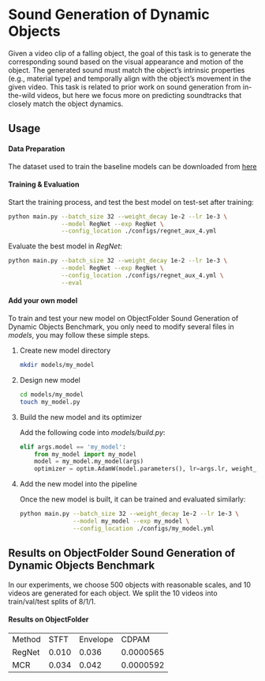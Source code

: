 # Sound Generation of Dynamic Objects

Given a video clip of a falling object, the goal of this task is to generate the corresponding sound based on the visual appearance and motion of the object. The generated sound must match the object’s intrinsic properties (e.g., material type) and temporally align with the object’s movement in the given video. This task is related to prior work on sound generation from in-the-wild videos, but here we focus more on predicting soundtracks that closely match the object dynamics.

## Usage

#### Data Preparation

The dataset used to train the baseline models can be downloaded from [here](https://www.dropbox.com/scl/fo/47qndde7nor697p91k476/AIEnJAcOKCvOyVMmak2Mkcc?rlkey=6tc7x396hk7f8zb89c22dkl9k&st=4rt4uzhn&dl=0)

#### Training & Evaluation

Start the training process, and test the best model on test-set after training:

```sh
python main.py --batch_size 32 --weight_decay 1e-2 --lr 1e-3 \
               --model RegNet --exp RegNet \
               --config_location ./configs/regnet_aux_4.yml
```

Evaluate the best model in *RegNet*:

```sh
python main.py --batch_size 32 --weight_decay 1e-2 --lr 1e-3 \
               --model RegNet --exp RegNet \
               --config_location ./configs/regnet_aux_4.yml \
               --eval
```

#### Add your own model

To train and test your new model on ObjectFolder Sound Generation of Dynamic Objects Benchmark, you only need to modify several files in *models*, you may follow these simple steps.

1. Create new model directory

    ```sh
    mkdir models/my_model
    ```

2. Design new model

    ```sh
    cd models/my_model
    touch my_model.py
    ```

3. Build the new model and its optimizer

    Add the following code into *models/build.py*:

    ```python
    elif args.model == 'my_model':
        from my_model import my_model
        model = my_model.my_model(args)
        optimizer = optim.AdamW(model.parameters(), lr=args.lr, weight_decay=args.weight_decay)
    ```

4. Add the new model into the pipeline

    Once the new model is built, it can be trained and evaluated similarly:

    ```sh
    python main.py --batch_size 32 --weight_decay 1e-2 --lr 1e-3 \
                   --model my_model --exp my_model \
                   --config_location ./configs/my_model.yml
    ```

## Results on ObjectFolder Sound Generation of Dynamic Objects Benchmark

In our experiments, we choose 500 objects with reasonable scales, and 10 videos are generated for each object. We split the 10 videos into train/val/test splits of 8/1/1.


#### Results on ObjectFolder

<table>
    <tr>
        <td>Method</td>
        <td>STFT</td>
        <td>Envelope</td>
        <td>CDPAM</td>
    </tr>
    <tr>
        <td>RegNet</td>
        <td>0.010</td>
        <td>0.036</td>
        <td>0.0000565</td>
    </tr>
  	<tr>
        <td>MCR</td>
        <td>0.034</td>
        <td>0.042</td>
        <td>0.0000592</td>
    </tr>
</table>

